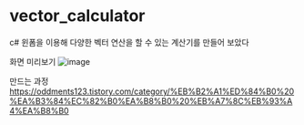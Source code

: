 # vector_calculator
c# 윈폼을 이용해 다양한 벡터 연산을 할 수 있는 계산기를 만들어 보았다

화면 미리보기
![image](https://github.com/jug112564/vector_calculator/assets/85517298/193d4eee-2209-46c7-ad7e-d64ddeb2fefd)



만드는 과정
https://oddments123.tistory.com/category/%EB%B2%A1%ED%84%B0%20%EA%B3%84%EC%82%B0%EA%B8%B0%20%EB%A7%8C%EB%93%A4%EA%B8%B0
